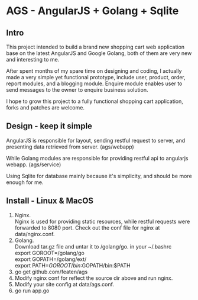 AGS - AngularJS + Golang + Sqlite
===

## Intro

This project intended to build a brand new shopping cart web application base on the latest AngularJS and Google Golang, both of them are very new and interesting to me.

After spent months of my spare time on designing and coding, I actually made a very simple yet functional prototype, include user, product, order, report modules, and a blogging module. Enquire module enables user to send messages to the owner to enquire business solution.

I hope to grow this project to a fully functional shopping cart application, forks and patches are welcome.


## Design - keep it simple

AngularJS is responsible for layout, sending restful request to server, and presenting data retrieved from server. (ags/webapp)

While Golang modules are responsible for providing restful api to angularjs webapp. (ags/service)

Using Sqlite for database mainly because it's simplicity, and should be more enough for me.


## Install - Linux & MacOS

1. Nginx.   
        Nginx is used for providing static resources, while restful requests were forwarded to 8080 port. Check out the conf file for nginx at data/nginx.conf.
2. Golang.  
	Download tar.gz file and untar it to /golang/go.  in your ~/.bashrc  
	export GOROOT=/golang/go  
	export GOPATH=/golang/ext/  
        export PATH=$GOROOT/bin:$GOPATH/bin:$PATH  
3. go get github.com/featen/ags
4. Modify nginx conf for reflect the source dir above and run nginx.
5. Modify your site config at data/ags.conf.
6. go run app.go


